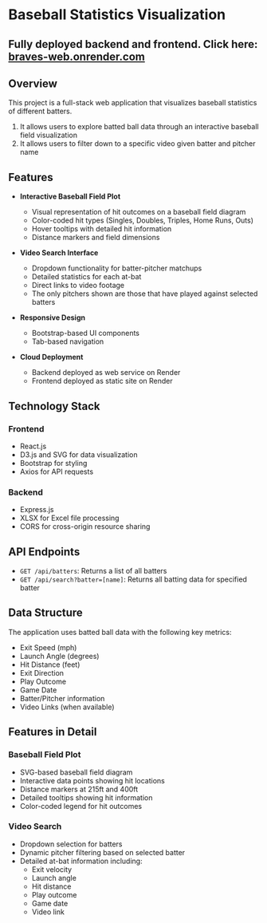 # Baseball Statistics Visualization

## Fully deployed backend and frontend. Click here: [braves-web.onrender.com](https://braves-web.onrender.com)

## Overview
This project is a full-stack web application that visualizes baseball statistics of different batters. 
1) It allows users to explore batted ball data through an interactive baseball field visualization 
2) It allows users to filter down to a specific video given batter and pitcher name

## Features
- **Interactive Baseball Field Plot**
  - Visual representation of hit outcomes on a baseball field diagram
  - Color-coded hit types (Singles, Doubles, Triples, Home Runs, Outs)
  - Hover tooltips with detailed hit information
  - Distance markers and field dimensions

- **Video Search Interface**
  - Dropdown functionality for batter-pitcher matchups
  - Detailed statistics for each at-bat
  - Direct links to video footage
  - The only pitchers shown are those that have played against selected batters

- **Responsive Design**
  - Bootstrap-based UI components
  - Tab-based navigation

- **Cloud Deployment**
  - Backend deployed as web service on Render
  - Frontend deployed as static site on Render

## Technology Stack
### Frontend
- React.js
- D3.js and SVG for data visualization
- Bootstrap for styling
- Axios for API requests

### Backend
- Express.js
- XLSX for Excel file processing
- CORS for cross-origin resource sharing

## API Endpoints
- `GET /api/batters`: Returns a list of all batters
- `GET /api/search?batter=[name]`: Returns all batting data for specified batter

## Data Structure
The application uses batted ball data with the following key metrics:
- Exit Speed (mph)
- Launch Angle (degrees)
- Hit Distance (feet)
- Exit Direction
- Play Outcome
- Game Date
- Batter/Pitcher information
- Video Links (when available)

## Features in Detail

### Baseball Field Plot
- SVG-based baseball field diagram
- Interactive data points showing hit locations
- Distance markers at 215ft and 400ft
- Detailed tooltips showing hit information
- Color-coded legend for hit outcomes

### Video Search
- Dropdown selection for batters
- Dynamic pitcher filtering based on selected batter
- Detailed at-bat information including:
  - Exit velocity
  - Launch angle
  - Hit distance
  - Play outcome
  - Game date
  - Video link

